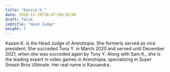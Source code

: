 ```yaml
---
title: "Kassie K."
date: 2018-11-19T10:47:58+10:00
draft: false
jobtitle: "Head Judge"
weight: 3
---
```


Kassie K. is the Head Judge of Arenztopia. She formerly served as vice president; She succeded Tony Y. in March 2020 and served until December 2021, when she was succeded again by Tony Y. Along with Sam K., she is the leading expert in video games in Arenztopia, specializing in Super Smash Bros Ultimate. Her real name is Kassandra.

